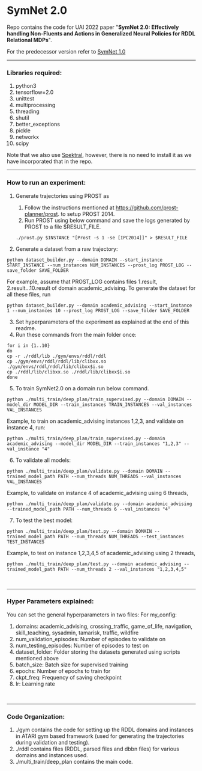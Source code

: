 # SymNet 2.0

Repo contains the code for UAI 2022 paper "**SymNet 2.0: Effectively handling Non-Fluents and Actions in Generalized Neural Policies for RDDL Relational MDPs**".

For the predecessor version refer to [SymNet 1.0](https://github.com/dair-iitd/symnet)
<hr />

### Libraries required:

1. python3  
2. tensorflow=2.0  
3. unittest  
4. multiprocessing  
5. threading
6. shutil
7. better_exceptions
8. pickle
9. networkx 
10. scipy

Note that we also use [Spektral](https://github.com/danielegrattarola/spektral/), however, there is no need to install it as we have incorporated that in the repo.

<hr/>

### How to run an experiment:

1. Generate trajectories using PROST as
   1. Follow the instructions mentioned at https://github.com/prost-planner/prost. to setup PROST 2014.
   2. Run PROST using below command and save the logs generated by PROST to a file $RESULT_FILE.
   ```commandline
   ./prost.py $INSTANCE "[Prost -s 1 -se [IPC2014]]" > $RESULT_FILE
   ```

2. Generate a dataset from a raw trajectory: 
```commandline
python dataset_builder.py --domain DOMAIN --start_instance START_INSTANCE --num_instances NUM_INSTANCES --prost_log PROST_LOG --save_folder SAVE_FOLDER
```
For example, assume that PROST_LOG contains files 1.result, 2.result...10.result of domain academic_advising. 
To generate the dataset for all these files, run 
```commandline
python dataset_builder.py --domain academic_advising --start_instance 1 --num_instances 10 --prost_log PROST_LOG --save_folder SAVE_FOLDER
```


3. Set hyperparameters of the experiment as explained at the end of this readme.
4. Run these commands from the main folder once:
```commandline
for i in {1..10}
do
cp -r ./rddl/lib ./gym/envs/rddl/rddl
cp ./gym/envs/rddl/rddl/lib/clibxx.so ./gym/envs/rddl/rddl/lib/clibxx$i.so
cp ./rddl/lib/clibxx.so ./rddl/lib/clibxx$i.so
done
```

5. To train SymNet2.0 on a domain run below command.
```commandline
python ./multi_train/deep_plan/train_supervised.py --domain DOMAIN --model_dir MODEL_DIR --train_instances TRAIN_INSTANCES --val_instances VAL_INSTANCES
``` 
Example, to train on academic_advising instances 1,2,3, and validate on instance 4, run:
```commandline
python ./multi_train/deep_plan/train_supervised.py --domain academic_advising --model_dir MODEL_DIR --train_instances "1,2,3" --val_instance "4"
``` 

6. To validate all models:
```commandline
python ./multi_train/deep_plan/validate.py --domain DOMAIN --trained_model_path PATH --num_threads NUM_THREADS --val_instances VAL_INSTANCES
```

Example, to validate on instance 4 of academic_advising using 6 threads, 
```commandline
python ./multi_train/deep_plan/validate.py --domain academic_advising --trained_model_path PATH --num_threads 6 --val_instances "4"
```

7. To test the best model:
```commandline
python ./multi_train/deep_plan/test.py --domain DOMAIN --trained_model_path PATH --num_threads NUM_THREADS --test_instances TEST_INSTANCES
```

Example, to test on instance 1,2,3,4,5 of academic_advising using 2 threads, 
```commandline
python ./multi_train/deep_plan/test.py --domain academic_advising --trained_model_path PATH --num_threads 2 --val_instances "1,2,3,4,5"
```
<br/>
<hr/>

### Hyper Parameters explained:

You can set the general hyperparameters in two files: 
For my_config:
1. domains: academic_advising, crossing_traffic, game_of_life, navigation, skill_teaching, sysadmin, tamarisk, traffic, wildfire
2. num_validation_episodes: Number of episodes to validate on
3. num_testing_episodes: Number of episodes to test on
4. dataset_folder: Folder storing the datasets generated using scripts mentioned above
5. batch_size: Batch size for supervised training
6. epochs: Number of epochs to train for
7. ckpt_freq: Frequency of saving checkpoint
8. lr: Learning rate

[//]: # (8. t_max: Number of steps in each episode before applying an A3C update)
[//]: # (grad_clip_value: Value at which gradient is clipped.)
<br/>
<hr/>

### Code Organization:

1. ./gym contains the code for setting up the RDDL domains and instances in ATARI gym based framework (used for generating the trajectories during validation and testing).
2. ./rddl contains files (RDDL, parsed files and dbbn files) for various domains and instances used.
3. ./multi_train/deep_plan contains the main code.